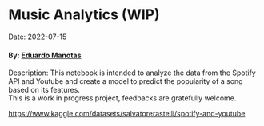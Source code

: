 
# Music Analytics (WIP)
Date: 2022-07-15  
#### By: [Eduardo Manotas](www.Linkedin.com/in/eduardo-manotas-1b0b3b1a0) 

Description: This notebook is intended to analyze the data from the Spotify API and Youtube and create a model to predict the popularity of a song based on its features.   
This is a work in progress project, feedbacks are gratefully welcome. 

https://www.kaggle.com/datasets/salvatorerastelli/spotify-and-youtube